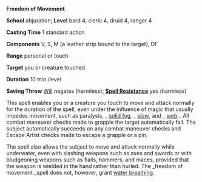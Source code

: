  **Freedom of Movement**

**School** abjuration; **Level** bard 4, cleric 4, druid 4, ranger 4

**Casting Time** 1 standard action

**Components** V, S, M (a leather strip bound to the target), DF

**Range** personal or touch

**Target** you or creature touched

**Duration** 10 min./level

**Saving Throw** [Will](../combat.md#_will) negates (harmless); **[Spell Resistance](../glossary.md#_spell-resistance)** yes (harmless)

This spell enables you or a creature you touch to move and attack normally for the duration of the spell, even under the influence of magic that usually impedes movement, such as paralysis, _ [solid fog](solidFog.md#_solid-fog)_, _ [slow](slow.md#_slow)_, and _ [web](web.md#_web)_. All combat maneuver checks made to grapple the target automatically fail. The subject automatically succeeds on any combat maneuver checks and Escape Artist checks made to escape a grapple or a pin.

The spell also allows the subject to move and attack normally while underwater, even with slashing weapons such as axes and swords or with bludgeoning weapons such as flails, hammers, and maces, provided that the weapon is wielded in the hand rather than hurled. The _freedom of movement _spell does not, however, grant [water breathing](waterBreathing.md#_water-breathing).

